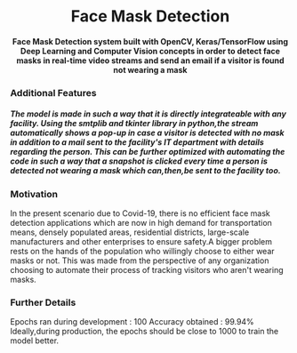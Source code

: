 <h1 align="center">Face Mask Detection</h1>


<div align= "center">
  <h4>Face Mask Detection system built with OpenCV, Keras/TensorFlow using Deep Learning and Computer Vision concepts in order to detect face masks in real-time video streams and send an email if a visitor is found not wearing a mask</h4>
</div>

<div>
<h3> Additional Features </h3>
<h5>
The model is made in such a way that it is directly integrateable with any facility. Using the smtplib and tkinter library in python,the stream automatically shows a pop-up in case a visitor is detected with no mask in addition to a mail sent to the facility's IT department with details regarding the person.
This can be further optimized with automating the code in such a way that a snapshot is clicked every time a person is detected not wearing a mask which can,then,be sent to the facility too.
</h5>
</div>


<h3>Motivation</h3>
<p>In the present scenario due to Covid-19, there is no efficient face mask detection applications which are now in high demand for transportation means, 
densely populated areas, residential districts, large-scale manufacturers and other enterprises to ensure safety.A bigger problem rests on the hands of the population who willingly choose to either wear masks or not. 
This was made from the perspective of any organization choosing to automate their process of tracking visitors who aren't wearing masks.


<h3>Further Details </h3>
<p> Epochs ran during development : 100 
Accuracy obtained : 99.94%
Ideally,during production, the epochs should be close to 1000 to train the model better.<p>





